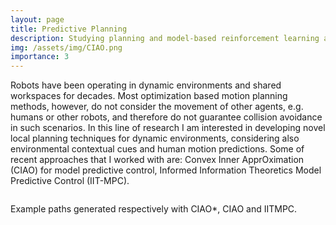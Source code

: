 ```yaml
---
layout: page
title: Predictive Planning
description: Studying planning and model-based reinforcement learning approaches for dynamic environments
img: /assets/img/CIAO.png
importance: 3
---
```


Robots have been operating in dynamic environments and shared workspaces for decades. Most optimization based motion planning methods, however, do not consider the movement of other agents, e.g. humans or other robots, and therefore do not guarantee collision avoidance in such scenarios. 
In this line of research I am interested in developing novel local planning techniques for dynamic environments, considering also environmental contextual cues and human motion predictions. Some of recent approaches that I worked with are: Convex Inner ApprOximation (CIAO) for model predictive control, Informed Information Theoretics Model Predictive Control (IIT-MPC).


<div class="row">
    <div class="col-sm mt-3 mt-md-0">
    <p  align="center">
        <img class="img-fluid rounded z-depth-1" src="{{ '/assets/img/schoelsIFAC2020.png' | relative_url }}" alt="" title="CIAO*"/> <br>
        <img class="img-fluid rounded z-depth-1" src="{{ '/assets/img/CIAO.png' | relative_url }}" alt="" title="CIAO"/><br>
        <img class="img-fluid rounded z-depth-1" src="{{ '/assets/img/kusumotoPalmieriICRA2019.png' | relative_url }}" alt="" title="IITMPC"/>
        </p>
    </div>
</div>
<div class="caption">
    Example paths generated respectively with CIAO*, CIAO and IITMPC.
</div>
